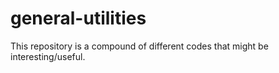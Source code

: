 # general-utilities

This repository is a compound of different codes that might be interesting/useful. 
